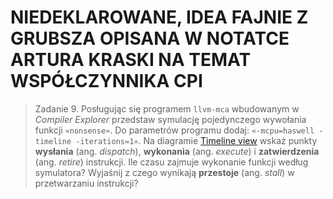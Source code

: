 # NIEDEKLAROWANE, IDEA FAJNIE Z GRUBSZA OPISANA W NOTATCE ARTURA KRASKI NA TEMAT WSPÓŁCZYNNIKA CPI

> Zadanie 9. Posługując się programem `llvm-mca` wbudowanym w *Compiler Explorer* przedstaw symulację pojedynczego wywołania funkcji `«nonsense»`. Do parametrów programu dodaj: `«-mcpu=haswell -timeline -iterations=1»`. Na diagramie [Timeline view](https://llvm.org/docs/CommandGuide/llvm-mca.html#timeline-view) wskaż punkty **wysłania** (ang. *dispatch*), **wykonania** (ang. *execute*) i **zatwierdzenia** (ang. *retire*) instrukcji. Ile czasu zajmuje wykonanie funkcji według symulatora? Wyjaśnij z czego wynikają **przestoje** (ang. *stall*) w przetwarzaniu instrukcji?